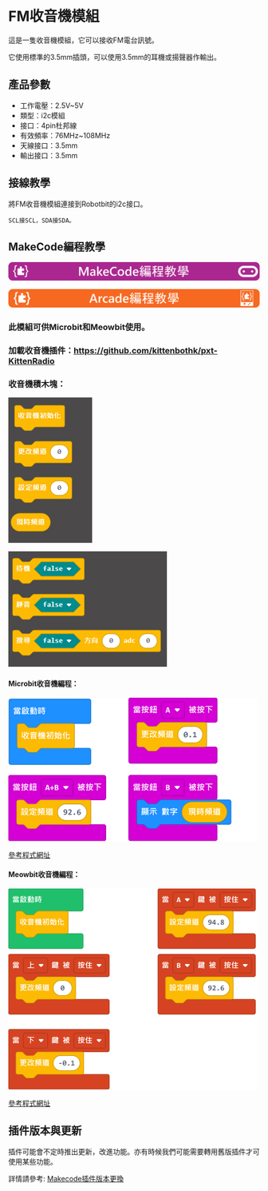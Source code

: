 # FM收音機模組

這是一隻收音機模組，它可以接收FM電台訊號。

它使用標準的3.5mm插頭，可以使用3.5mm的耳機或揚聲器作輸出。

## 產品參數

- 工作電壓：2.5V~5V
- 類型：i2c模組
- 接口：4pin杜邦線
- 有效頻率：76MHz~108MHz
- 天線接口：3.5mm
- 輸出接口：3.5mm

## 接線教學

將FM收音機模組連接到Robotbit的i2c接口。

    SCL接SCL，SDA接SDA。

## MakeCode編程教學

![](./PWmodules/images/mcbanner.png)

![](../meowbit/images/acbanner.png)

### 此模組可供Microbit和Meowbit使用。

### 加載收音機插件：https://github.com/kittenbothk/pxt-KittenRadio

### 收音機積木塊：

![](./images/radioblocks1.png)

![](./images/radioblocks2.png)

#### Microbit收音機編程：

![](./images/radiocode1.png)

[參考程式網址](https://makecode.microbit.org/_RpcJfTX8oTXk)

#### Meowbit收音機編程：

![](./images/radiocode2.png)

[參考程式網址](https://makecode.com/_iTDXiuHhc6Vd)

## 插件版本與更新

插件可能會不定時推出更新，改進功能。亦有時候我們可能需要轉用舊版插件才可使用某些功能。

詳情請參考: [Makecode插件版本更換](../../Makecode/makecode_extensionUpdate)